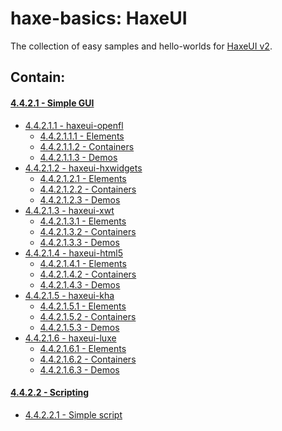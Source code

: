 haxe-basics: HaxeUI
=========================

The collection of easy samples and hello-worlds for [HaxeUI v2](https://github.com/haxeui/haxeui-core).

## Contain:

#### [4.4.2.1 - Simple GUI](./4.4.2.1_SimpleGui)
* [4.4.2.1.1 - haxeui-openfl](./4.4.2.1_SimpleGui/4.4.2.1.1_haxeui-openfl#contain)
  * [4.4.2.1.1.1 - Elements](./4.4.2.1_SimpleGui/4.4.2.1.1_haxeui-openfl/4.4.2.1.1.1_Elements)
  * [4.4.2.1.1.2 - Containers](./4.4.2.1_SimpleGui/4.4.2.1.1_haxeui-openfl/4.4.2.1.1.2_Containers)
  * [4.4.2.1.1.3 - Demos](./4.4.2.1_SimpleGui/4.4.2.1.1_haxeui-openfl/4.4.2.1.1.3_Demos)
* [4.4.2.1.2 - haxeui-hxwidgets](./4.4.2.1_SimpleGui/4.4.2.1.2_haxeui-hxwidgets#contain)
  * [4.4.2.1.2.1 - Elements](./4.4.2.1_SimpleGui/4.4.2.1.2_haxeui-hxwidgets/4.4.2.1.2.1_Elements)
  * [4.4.2.1.2.2 - Containers](./4.4.2.1_SimpleGui/4.4.2.1.2_haxeui-hxwidgets/4.4.2.1.2.2_Containers)
  * [4.4.2.1.2.3 - Demos](./4.4.2.1_SimpleGui/4.4.2.1.2_haxeui-hxwidgets/4.4.2.1.2.3_Demos)
* [4.4.2.1.3 - haxeui-xwt](./4.4.2.1_SimpleGui/4.4.2.1.3_haxeui-xwt#contain)
  * [4.4.2.1.3.1 - Elements](./4.4.2.1_SimpleGui/4.4.2.1.3_haxeui-xwt/4.4.2.1.3.1_Elements)
  * [4.4.2.1.3.2 - Containers](./4.4.2.1_SimpleGui/4.4.2.1.3_haxeui-xwt/4.4.2.1.3.2_Containers)
  * [4.4.2.1.3.3 - Demos](./4.4.2.1_SimpleGui/4.4.2.1.3_haxeui-xwt/4.4.2.1.3.3_Demos)
* [4.4.2.1.4 - haxeui-html5](./4.4.2.1_SimpleGui/4.4.2.1.4_haxeui-html5#contain)
  * [4.4.2.1.4.1 - Elements](./4.4.2.1_SimpleGui/4.4.2.1.4_haxeui-html5/4.4.2.1.4.1_Elements)
  * [4.4.2.1.4.2 - Containers](./4.4.2.1_SimpleGui/4.4.2.1.4_haxeui-html5/4.4.2.1.4.2_Containers)
  * [4.4.2.1.4.3 - Demos](./4.4.2.1_SimpleGui/4.4.2.1.4_haxeui-html5/4.4.2.1.4.3_Demos)
* [4.4.2.1.5 - haxeui-kha](./4.4.2.1_SimpleGui/4.4.2.1.5_haxeui-kha#contain)
  * [4.4.2.1.5.1 - Elements](./4.4.2.1_SimpleGui/4.4.2.1.5_haxeui-kha/4.4.2.1.5.1_Elements)
  * [4.4.2.1.5.2 - Containers](./4.4.2.1_SimpleGui/4.4.2.1.5_haxeui-kha/4.4.2.1.5.2_Containers)
  * [4.4.2.1.5.3 - Demos](./4.4.2.1_SimpleGui/4.4.2.1.5_haxeui-kha/4.4.2.1.5.3_Demos)
* [4.4.2.1.6 - haxeui-luxe](./4.4.2.1_SimpleGui/4.4.2.1.6_haxeui-luxe#contain)
  * [4.4.2.1.6.1 - Elements](./4.4.2.1_SimpleGui/4.4.2.1.6_haxeui-luxe/4.4.2.1.6.1_Elements)
  * [4.4.2.1.6.2 - Containers](./4.4.2.1_SimpleGui/4.4.2.1.6_haxeui-luxe/4.4.2.1.6.2_Containers)
  * [4.4.2.1.6.3 - Demos](./4.4.2.1_SimpleGui/4.4.2.1.6_haxeui-luxe/4.4.2.1.6.3_Demos)

#### [4.4.2.2 - Scripting](./4.4.2.2_Scripting)
* [4.4.2.2.1 - Simple script](./4.4.2.2_Scripting/4.4.2.2.1_SimpleScript)
